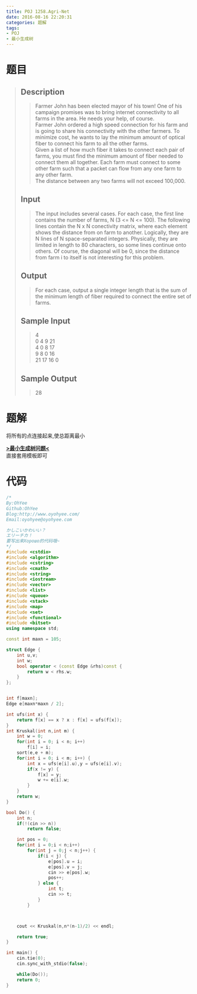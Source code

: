 ```yaml
---
title: POJ 1258.Agri-Net
date: 2016-08-16 22:20:31
categories: 题解
tags:
- POJ
- 最小生成树
---
```

# 题目
> 
> ## Description  
>> Farmer John has been elected mayor of his town! One of his campaign promises was to bring internet connectivity to all farms in the area. He needs your help, of course.   
>> Farmer John ordered a high speed connection for his farm and is going to share his connectivity with the other farmers. To minimize cost, he wants to lay the minimum amount of optical fiber to connect his farm to all the other farms.   
>> Given a list of how much fiber it takes to connect each pair of farms, you must find the minimum amount of fiber needed to connect them all together. Each farm must connect to some other farm such that a packet can flow from any one farm to any other farm.   
>> The distance between any two farms will not exceed 100,000.   
>> <!--more-->  
> 
> ## Input  
>> The input includes several cases. For each case, the first line contains the number of farms, N (3 <= N <= 100). The following lines contain the N x N conectivity matrix, where each element shows the distance from on farm to another. Logically, they are N lines of N space-separated integers. Physically, they are limited in length to 80 characters, so some lines continue onto others. Of course, the diagonal will be 0, since the distance from farm i to itself is not interesting for this problem.  
> 
> ## Output  
>> For each case, output a single integer length that is the sum of the minimum length of fiber required to connect the entire set of farms.  
> 
> ## Sample Input  
>> 4  
>> 0 4 9 21  
>> 4 0 8 17  
>> 9 8 0 16  
>> 21 17 16 0  
> 
> ## Sample Output  
>> 28  

# 题解

将所有的点连接起来,使总距离最小  

[**>最小生成树问题<**](/post/Algorithm/MST.html)  
直接套用模板即可

# 代码
```cpp Agri-Net https://github.com/OhYee/ACM.github.io/blob/master\POJ\1258.Agri-Net.cpp 代码备份
/*
By:OhYee
Github:OhYee
Blog:http://www.oyohyee.com/
Email:oyohyee@oyohyee.com

かしこいかわいい？
エリーチカ！
要写出来Хорошо的代码哦~
*/
#include <cstdio>
#include <algorithm>
#include <cstring>
#include <cmath>
#include <string>
#include <iostream>
#include <vector>
#include <list>
#include <queue>
#include <stack>
#include <map>
#include <set>
#include <functional>
#include <bitset>
using namespace std;

const int maxn = 105;

struct Edge {
    int u,v;
    int w;
    bool operator < (const Edge &rhs)const {
        return w < rhs.w;
    }
};


int f[maxn];
Edge e[maxn*maxn / 2];

int ufs(int x) {
    return f[x] == x ? x : f[x] = ufs(f[x]);
}
int Kruskal(int n,int m) {
    int w = 0;
    for(int i = 0; i < n; i++)
        f[i] = i;
    sort(e,e + m);
    for(int i = 0; i < m; i++) {
        int x = ufs(e[i].u),y = ufs(e[i].v);
        if(x != y) {
            f[x] = y;
            w += e[i].w;
        }
    }
    return w;
}

bool Do() {
    int n;
    if(!(cin >> n))
        return false;

    int pos = 0;
    for(int i = 0;i < n;i++)
        for(int j = 0;j < n;j++) {
            if(i < j) {
                e[pos].u = i;
                e[pos].v = j;
                cin >> e[pos].w;
                pos++;
            } else {
                int t;
                cin >> t;
            }
        }



    cout << Kruskal(n,n*(n-1)/2) << endl;

    return true;
}

int main() {
    cin.tie(0);
    cin.sync_with_stdio(false);

    while(Do());
    return 0;
}
```
